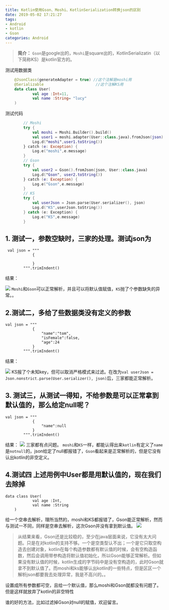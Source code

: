 ```yaml
---
title: Kotlin使用Gson、Moshi、KotlinSerialization转换json的区别
date: 2019-05-02 17:21:27
tags: 
- Android
- kotlin
- Gson
categories: Android
---
```


>**简介：**
`Gson`是google出的，`Moshi`是square出的，KotlinSerializatin（以下简称KS）是kotlin官方的。

测试用数据类
```kotlin
    @JsonClass(generateAdapter = true) //这个注解是moshi用
    @Serializable                       //这个注解KS用
    data class User(
            val age :Int=11,
            val name :String= "lucy"
    )
```
测试代码
```kotlin
        // Moshi
        try {
            val moshi = Moshi.Builder().build()
            val user1 = moshi.adapter(User::class.java).fromJson(json)
            Log.d("moshi",user1.toString())
        } catch (e: Exception) {
            Log.e("moshi",e.message)
        }
        // Gson
        try {
            val user2 = Gson().fromJson(json, User::class.java)
            Log.d("Gson", user2.toString())
        } catch (e: Exception) {
            Log.e("Gson",e.message)
        }
        // KS
        try {
            val userJson = Json.parse(User.serializer(), json)
            Log.d("KS",userJson.toString())
        } catch (e: Exception) {
            Log.e("KS",e.message)
        }
```
## 1. 测试一，参数空缺时，三家的处理。测试json为
```
 val json = """
            {

            }
        """.trimIndent()
```
结果：

![](https://user-gold-cdn.xitu.io/2019/5/2/16a78f8f57828b2b?w=363&h=50&f=png&s=5827)
`Moshi`和`Gson`可以正常解析，并且可以将默认值赋值，`KS`抛了个参数缺失的异常。。

## 2.测试二，多给了些数据类没有定义的参数
```
val json = """
            {
                "name":"tom",
                "isFemale":false,
                "age":24
            }
        """.trimIndent()
```
结果：

![](https://user-gold-cdn.xitu.io/2019/5/2/16a78fd143925fbf?w=709&h=68&f=png&s=16319)
KS报了个未知key，但可以取消严格模式来过滤。在改为`val userJson = Json.nonstrict.parse(User.serializer(), json)`后，三家都能正常解析。

## 3. 测试三，从测试一得知，不给参数是可以正常拿到默认值的，那么给定null呢？
```
val json = """
            {
                "name":null
            }
        """.trimIndent()
```
结果：
![](https://user-gold-cdn.xitu.io/2019/5/2/16a79024c38c7d68?w=455&h=57&f=png&s=8938)
三家都有点问题。
`moshi`和`KS`一样，都能认得出来`kotlin`有定义了`name`是`notnull`的，json给定了null都报错了，`Gson`看起来是正常解析的，但是它没有认出kotlin的非空定义。

## 4.测试四 上述用例中User都是用默认值的，现在我们去除掉
```
data class User(
            val age :Int,
            val name :String
    )
```
给一个空串去解析，理所当然的，moshi和KS都报错了，Gson能正常解析，然而与测试一不同，同样是空串去解析，这次Gson并没有拿到默认值。
![](https://user-gold-cdn.xitu.io/2019/5/2/16a79095eb08068e?w=363&h=53&f=png&s=7772)

> 从结果来看，Gson还是比较稳的，至少在java层面来说，它没有太大问题。只是在对kotlin的支持不够。一个是空类型认不出；一个是它只取空构造去创建对象，kotlin在每个构造参数都有默认值的时候，会有空构造函数，然后会调用带参构造将默认值初始化，所以Gson能够正常解析。但如果没有默认值的时候，kotlin生成的字节码中是没有空构造的，此时Gson就拿不到默认值了。而moshi和ks能够认出kotlin的一些特点，但是区区一个解析json都要我去处理异常，我是不高兴的。。

设置成所有参数都可空，且给一个默认值，那么moshi和Gson就都没有问题了。但是这样就放弃了kotlin的非空特性

谁的好的方法，比如过滤掉Gson对null的赋值，欢迎留言。







